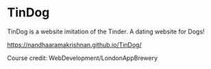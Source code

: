 # TinDog

TinDog is a website imitation of the Tinder. A dating website for Dogs!

https://nandhaaramakrishnan.github.io/TinDog/

Course credit: WebDevelopment/LondonAppBrewery
